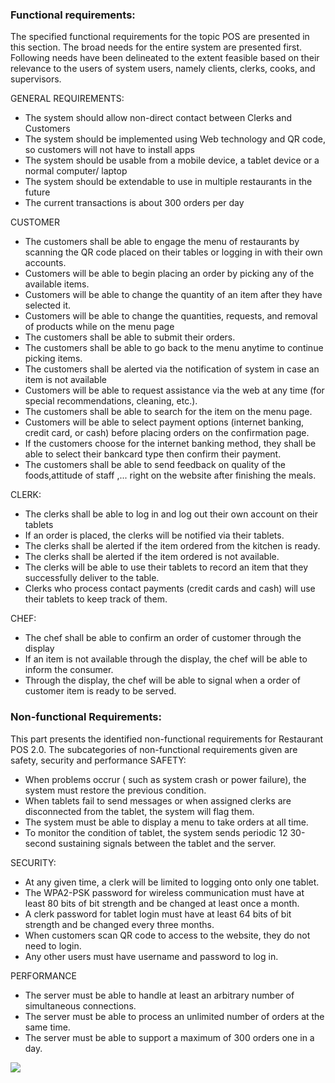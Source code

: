 ### Functional requirements:
The specified functional requirements for the topic POS are presented in this section. The
broad needs for the entire system are presented first. Following needs have been delineated
to the extent feasible based on their relevance to the users of system users, namely clients,
clerks, cooks, and supervisors.

GENERAL REQUIREMENTS:
- The system should allow non-direct contact between Clerks and Customers
- The system should be implemented using Web technology and QR code, so customers will not have to install apps
- The system should be usable from a mobile device, a tablet device or a normal computer/ laptop
- The system should be extendable to use in multiple restaurants in the future
- The current transactions is about 300 orders per day

CUSTOMER

- The customers shall be able to engage the menu of restaurants by scanning the QR code placed on their tables or logging in with their own accounts.
- Customers will be able to begin placing an order by picking any of the available items.
- Customers will be able to change the quantity of an item after they have selected it.
- Customers will be able to change the quantities, requests, and removal of products while on the menu page
- The customers shall be able to submit their orders.
- The customers shall be able to go back to the menu anytime to continue picking items.
- The customers shall be alerted via the notification of system in case an item is not available
- Customers will be able to request assistance via the web at any time (for special recommendations, cleaning, etc.).
- The customers shall be able to search for the item on the menu page.
- Customers will be able to select payment options (internet banking, credit card, or cash) before placing orders on the confirmation page.
- If the customers choose for the internet banking method, they shall be able to select their bankcard type then confirm their payment.
- The customers shall be able to send feedback on quality of the foods,attitude of staff ,... right on the website after finishing the meals.

CLERK: 
- The clerks shall be able to log in and log out their own account on their tablets
- If an order is placed, the clerks will be notified via their tablets.
- The clerks shall be alerted if the item ordered from the kitchen is ready.
- The clerks shall be alerted if the item ordered is not available.
- The clerks will be able to use their tablets to record an item that they successfully deliver to the table.
- Clerks who process contact payments (credit cards and cash) will use their tablets to keep track  of them.

CHEF:
- The chef shall be able to confirm an order of customer through the display
- If an item is not available through the display, the chef will be able to inform the consumer.
- Through the display, the chef will be able to signal when a order of customer item is ready to be served.

### Non-functional Requirements:
This part presents the identified non-functional requirements for Restaurant POS 2.0. The subcategories of non-functional requirements given are safety, security and performance
SAFETY:
- When problems occrur ( such as system crash or power failure), the system must restore the previous condition.
- When tablets fail to send messages or when assigned clerks are disconnected from the tablet, the system will flag them.
- The system must be able to display a menu to take orders at all time.
- To monitor the condition of tablet, the system sends periodic 12 30-second sustaining signals between the tablet and the server.

SECURITY:
- At any given time, a clerk will be limited to logging onto only one tablet.
- The WPA2-PSK password for wireless communication must have at least 80 bits of bit strength and be changed at least once a month.
- A clerk password for tablet login must have at least 64 bits of bit strength and be changed every three months.
- When customers scan QR code to access to the website, they do not need to login.
- Any other users must have username and password to log in.

PERFORMANCE
- The server must be able to handle at least an arbitrary number of simultaneous connections.
- The server must be able to process an unlimited number of orders at the same time.
- The server must be able to support a maximum of 300 orders one in a day.

![](https://www.linkpicture.com/q/3_1284.png)
